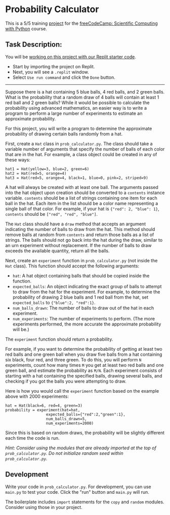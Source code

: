 <h1>Probability Calculator</h1>
<p>This is a 5/5 training <a href="https://www.freecodecamp.org/learn/scientific-computing-with-python/scientific-computing-with-python-projects/probability-calculator">project</a> for the <a href="https://www.freecodecamp.org/learn/scientific-computing-with-python/scientific-computing-with-python-projects">freeCodeCamp: Scientific Computing with Python</a> course.</p>
<h2>Task Description:</h2>
<p>You will be <a href="https://replit.com/github/freeCodeCamp/boilerplate-probability-calculator" target="_blank" rel="noopener noreferrer nofollow">working on this project with our Replit starter code</a>.</p>
<ul>
<li>Start by importing the project on Replit.</li>
<li>Next, you will see a <code>.replit</code> window.</li>
<li>Select <code>Use run command</code> and click the <code>Done</code> button.</li>
</ul>
<hr><div><section id="instructions">
<p>Suppose there is a hat containing 5 blue balls, 4 red balls, and 2 green balls. What is the probability that a random draw of 4 balls will contain at least 1 red ball and 2 green balls? While it would be possible to calculate the probability using advanced mathematics, an easier way is to write a program to perform a large number of experiments to estimate an approximate probability.</p>
<p>For this project, you will write a program to determine the approximate probability of drawing certain balls randomly from a hat.</p>
<p>First, create a <code>Hat</code> class in <code>prob_calculator.py</code>. The class should take a variable number of arguments that specify the number of balls of each color that are in the hat. For example, a class object could be created in any of these ways:</p>
<pre class="language-py" tabindex="0" role="region" aria-label="python code example"><code class="language-py">hat1 <span class="token operator">=</span> Hat<span class="token punctuation">(</span>yellow<span class="token operator">=</span><span class="token number">3</span><span class="token punctuation">,</span> blue<span class="token operator">=</span><span class="token number">2</span><span class="token punctuation">,</span> green<span class="token operator">=</span><span class="token number">6</span><span class="token punctuation">)</span>
hat2 <span class="token operator">=</span> Hat<span class="token punctuation">(</span>red<span class="token operator">=</span><span class="token number">5</span><span class="token punctuation">,</span> orange<span class="token operator">=</span><span class="token number">4</span><span class="token punctuation">)</span>
hat3 <span class="token operator">=</span> Hat<span class="token punctuation">(</span>red<span class="token operator">=</span><span class="token number">5</span><span class="token punctuation">,</span> orange<span class="token operator">=</span><span class="token number">4</span><span class="token punctuation">,</span> black<span class="token operator">=</span><span class="token number">1</span><span class="token punctuation">,</span> blue<span class="token operator">=</span><span class="token number">0</span><span class="token punctuation">,</span> pink<span class="token operator">=</span><span class="token number">2</span><span class="token punctuation">,</span> striped<span class="token operator">=</span><span class="token number">9</span><span class="token punctuation">)</span>
</code></pre>
<p>A hat will always be created with at least one ball. The arguments passed into the hat object upon creation should be converted to a <code>contents</code> instance variable. <code>contents</code> should be a list of strings containing one item for each ball in the hat. Each item in the list should be a color name representing a single ball of that color. For example, if your hat is <code>{"red": 2, "blue": 1}</code>, <code>contents</code> should be <code>["red", "red", "blue"]</code>.</p>
<p>The <code>Hat</code> class should have a <code>draw</code> method that accepts an argument indicating the number of balls to draw from the hat. This method should remove balls at random from <code>contents</code> and return those balls as a list of strings. The balls should not go back into the hat during the draw, similar to an urn experiment without replacement. If the number of balls to draw exceeds the available quantity, return all the balls.</p>
<p>Next, create an <code>experiment</code> function in <code>prob_calculator.py</code> (not inside the <code>Hat</code> class). This function should accept the following arguments:</p>
<ul>
<li><code>hat</code>: A hat object containing balls that should be copied inside the function.</li>
<li><code>expected_balls</code>: An object indicating the exact group of balls to attempt to draw from the hat for the experiment. For example, to determine the probability of drawing 2 blue balls and 1 red ball from the hat, set <code>expected_balls</code> to <code>{"blue":2, "red":1}</code>.</li>
<li><code>num_balls_drawn</code>: The number of balls to draw out of the hat in each experiment.</li>
<li><code>num_experiments</code>: The number of experiments to perform. (The more experiments performed, the more accurate the approximate probability will be.)</li>
</ul>
<p>The <code>experiment</code> function should return a probability.</p>
<p>For example, if you want to determine the probability of getting at least two red balls and one green ball when you draw five balls from a hat containing six black, four red, and three green. To do this, you will perform <code>N</code> experiments, count how many times <code>M</code> you get at least two red balls and one green ball, and estimate the probability as <code>M/N</code>. Each experiment consists of starting with a hat containing the specified balls, drawing several balls, and checking if you got the balls you were attempting to draw.</p>
<p>Here is how you would call the <code>experiment</code> function based on the example above with 2000 experiments:</p>
<pre class="language-py" tabindex="0" role="region" aria-label="python code example"><code class="language-py">hat <span class="token operator">=</span> Hat<span class="token punctuation">(</span>black<span class="token operator">=</span><span class="token number">6</span><span class="token punctuation">,</span> red<span class="token operator">=</span><span class="token number">4</span><span class="token punctuation">,</span> green<span class="token operator">=</span><span class="token number">3</span><span class="token punctuation">)</span>
probability <span class="token operator">=</span> experiment<span class="token punctuation">(</span>hat<span class="token operator">=</span>hat<span class="token punctuation">,</span>
                  expected_balls<span class="token operator">=</span><span class="token punctuation">{</span><span class="token string">"red"</span><span class="token punctuation">:</span><span class="token number">2</span><span class="token punctuation">,</span><span class="token string">"green"</span><span class="token punctuation">:</span><span class="token number">1</span><span class="token punctuation">}</span><span class="token punctuation">,</span>
                  num_balls_drawn<span class="token operator">=</span><span class="token number">5</span><span class="token punctuation">,</span>
                  num_experiments<span class="token operator">=</span><span class="token number">2000</span><span class="token punctuation">)</span>
</code></pre>
<p>Since this is based on random draws, the probability will be slightly different each time the code is run.</p>
<p><em>Hint: Consider using the modules that are already imported at the top of <code>prob_calculator.py</code>. Do not initialize random seed within <code>prob_calculator.py</code>.</em></p>
<h2>Development</h2>
<p>Write your code in <code>prob_calculator.py</code>. For development, you can use <code>main.py</code> to test your code. Click the "run" button and <code>main.py</code> will run.</p>
<p>The boilerplate includes <code>import</code> statements for the <code>copy</code> and <code>random</code> modules. Consider using those in your project.</p></section></div>